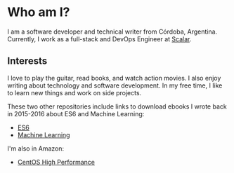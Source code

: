 # Who am I?

I am a software developer and technical writer from Córdoba, Argentina. Currently, I work as a full-stack and DevOps Engineer at [Scalar](https://scalar.io).

## Interests

I love to play the guitar, read books, and watch action movies. I also enjoy writing about technology and software development. In my free time, I like to learn new things and work on side projects.

These two other repositories include links to download ebooks I wrote back in 2015-2016 about ES6 and Machine Learning:

- [ES6](https://github.com/gacanepa/javascript-exercises)
- [Machine Learning](https://github.com/gacanepa/machine-learning-packt)

I'm also in Amazon: 

- [CentOS High Performance](https://www.amazon.com/-/es/Gabriel-Canepa/dp/1785288687)